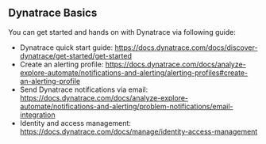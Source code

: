 ## Dynatrace Basics
You can get started and hands on with Dynatrace via following guide:
- Dynatrace quick start guide: https://docs.dynatrace.com/docs/discover-dynatrace/get-started/get-started
- Create an alerting profile: https://docs.dynatrace.com/docs/analyze-explore-automate/notifications-and-alerting/alerting-profiles#create-an-alerting-profile
- Send Dynatrace notifications via email: https://docs.dynatrace.com/docs/analyze-explore-automate/notifications-and-alerting/problem-notifications/email-integration
- Identity and access management: https://docs.dynatrace.com/docs/manage/identity-access-management
